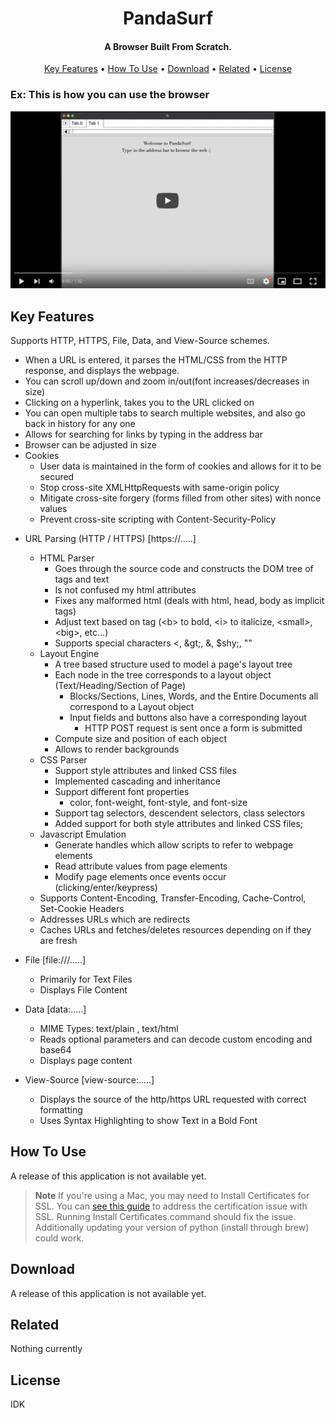 
<h1 align="center">
  PandaSurf
  <br>
</h1>

<h4 align="center">A Browser Built From Scratch.</h4>

<p align="center">
  <a href="#key-features">Key Features</a> •
  <a href="#how-to-use">How To Use</a> •
  <a href="#download">Download</a> •
  <a href="#related">Related</a> •
  <a href="#license">License</a>
</p>

<!-- Online Diff Eq Notes -->

### Ex: This is how you can use the browser
[![PandaSurf Demo](Helper/VideoDisplay.png)](https://www.youtube.com/watch?v=7CqXEiQak7o)

## Key Features

Supports HTTP, HTTPS, File, Data, and View-Source schemes.

- When a URL is entered, it parses the HTML/CSS from the HTTP response, and displays the webpage.
- You can scroll up/down and zoom in/out(font increases/decreases in size)
- Clicking on a hyperlink, takes you to the URL clicked on
- You can open multiple tabs to search multiple websites, and also go back in history for any one
- Allows for searching for links by typing in the address bar
- Browser can be adjusted in size
- Cookies
  - User data is maintained in the form of cookies and allows for it to be secured
  - Stop cross-site XMLHttpRequests with same-origin policy
  - Mitigate cross-site forgery (forms filled from other sites) with nonce values
  - Prevent cross-site scripting with Content-Security-Policy

* URL Parsing (HTTP / HTTPS) \[https://.....]
  - HTML Parser
    - Goes through the source code and constructs the DOM tree of tags and text
    - Is not confused my html attributes
    - Fixes any malformed html (deals with html, head, body as implicit tags)
    - Adjust text based on tag (\<b> to bold, \<i> to italicize, \<small>, \<big>, etc...)
    - Supports special characters &lt;, \&gt;, &amp;, $shy;, "&quot;
  - Layout Engine
    - A tree based structure used to model a page's layout tree
    - Each node in the tree corresponds to a layout object (Text/Heading/Section of Page) 
      - Blocks/Sections, Lines, Words, and the Entire Documents all correspond to a Layout object
      - Input fields and buttons also have a corresponding layout
        - HTTP POST request is sent once a form is submitted 
    - Compute size and position of each object
    - Allows to render backgrounds
  - CSS Parser
    - Support style attributes and linked CSS files
    - Implemented cascading and inheritance
    - Support different font properties
      - color, font-weight, font-style, and font-size 
    - Support tag selectors, descendent selectors, class selectors
    - Added support for both style attributes and linked CSS files;
  - Javascript Emulation
    -  Generate handles which allow scripts to refer to webpage elements
    -  Read attribute values from page elements
    -  Modify page elements once events occur (clicking/enter/keypress)
  - Supports Content-Encoding, Transfer-Encoding, Cache-Control, Set-Cookie Headers
  - Addresses URLs which are redirects
  - Caches URLs and fetches/deletes resources depending on if they are fresh 

* File \[file:///.....]
  - Primarily for Text Files
  - Displays File Content

* Data \[data:.....]
  - MIME Types: text/plain , text/html
  - Reads optional parameters and can decode custom encoding and base64
  - Displays page content

* View-Source \[view-source:.....]
  - Displays the source of the http/https URL requested with correct formatting
  - Uses Syntax Highlighting to show Text in a Bold Font

## How To Use

A release of this application is not available yet.

> **Note**
> If you're using a Mac, you may need to Install Certificates for SSL. You can [see this guide]([ssl-certification-for-mac/](https://stackoverflow.com/questions/52805115/certificate-verify-failed-unable-to-get-local-issuer-certificate)) to address the certification issue with SSL.
> Running Install Certificates.command should fix the issue.
> Additionally updating your version of python (install through brew) could work.


## Download

A release of this application is not available yet.

## Related

Nothing currently

## License

IDK
